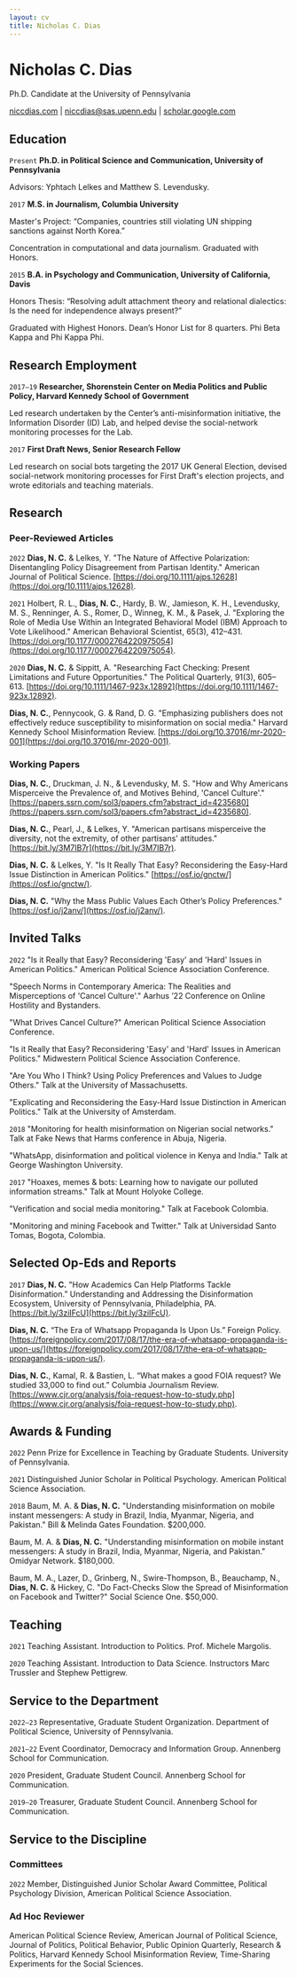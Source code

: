 ```yaml
---
layout: cv
title: Nicholas C. Dias
---
```


# Nicholas C. Dias
Ph.D. Candidate at the University of Pennsylvania



<div id="webaddress">
<a href="https://niccdias.com/">niccdias.com</a>  |  <a href="mailto:niccdias@sas.upenn.edu">niccdias@sas.upenn.edu</a>  |  <a href="https://scholar.google.com/citations?user=XudGcdkAAAAJ">scholar.google.com</a>
</div>



## Education
`Present` **Ph.D. in Political Science and Communication, University of Pennsylvania**

Advisors: Yphtach Lelkes and Matthew S. Levendusky.

`2017` **M.S. in Journalism, Columbia University**

Master's Project: “Companies, countries still violating UN shipping sanctions against North Korea.”

Concentration in computational and data journalism. Graduated with Honors.

`2015` **B.A. in Psychology and Communication, University of California, Davis**

Honors Thesis: “Resolving adult attachment theory and relational dialectics: Is the need for independence always present?”

Graduated with Highest Honors. Dean’s Honor List for 8 quarters. Phi Beta Kappa and Phi Kappa Phi.



## Research Employment
`2017–19` **Researcher, Shorenstein Center on Media Politics and Public Policy, Harvard Kennedy School of Government**

Led research undertaken by the Center’s anti-misinformation initiative, the Information Disorder (ID) Lab, and helped devise the social-network monitoring processes for the Lab. 

`2017` **First Draft News, Senior Research Fellow**

Led research on social bots targeting the 2017 UK General Election, devised social-network monitoring processes for First Draft's election projects, and wrote editorials and teaching materials.



## Research

### Peer-Reviewed Articles
`2022` **Dias, N. C.** & Lelkes, Y. "The Nature of Affective Polarization: Disentangling Policy Disagreement from Partisan Identity." American Journal of Political Science. [https://doi.org/10.1111/ajps.12628](https://doi.org/10.1111/ajps.12628).

`2021` Holbert, R. L., **Dias, N. C.**, Hardy, B. W., Jamieson, K. H., Levendusky, M. S., Renninger, A. S., Romer, D., Winneg, K. M., & Pasek, J. "Exploring the Role of Media Use Within an Integrated Behavioral Model (IBM) Approach to Vote Likelihood." American Behavioral Scientist, 65(3), 412–431. [https://doi.org/10.1177/0002764220975054](https://doi.org/10.1177/0002764220975054).

`2020` **Dias, N. C.** & Sippitt, A. "Researching Fact Checking: Present Limitations and Future Opportunities." The Political Quarterly, 91(3), 605–613. [https://doi.org/10.1111/1467-923x.12892](https://doi.org/10.1111/1467-923x.12892).

**Dias, N. C.**, Pennycook, G. & Rand, D. G. "Emphasizing publishers does not effectively reduce susceptibility to misinformation on social media." Harvard Kennedy School Misinformation Review. [https://doi.org/10.37016/mr-2020-001](https://doi.org/10.37016/mr-2020-001).

### Working Papers
**Dias, N. C.**, Druckman, J. N., & Levendusky, M. S. "How and Why Americans Misperceive the Prevalence of, and Motives Behind, 'Cancel Culture'." [https://papers.ssrn.com/sol3/papers.cfm?abstract_id=4235680](https://papers.ssrn.com/sol3/papers.cfm?abstract_id=4235680).

**Dias, N. C.**, Pearl, J., & Lelkes, Y. "American partisans misperceive the diversity, not the extremity, of other partisans' attitudes." [https://bit.ly/3M7IB7r](https://bit.ly/3M7IB7r).

**Dias, N. C.** & Lelkes, Y. "Is It Really That Easy? Reconsidering the Easy-Hard Issue Distinction in American Politics." [https://osf.io/gnctw/](https://osf.io/gnctw/).

**Dias, N. C.** "Why the Mass Public Values Each Other’s Policy Preferences." [https://osf.io/j2anv/](https://osf.io/j2anv/).



## Invited Talks
`2022` "Is it Really that Easy? Reconsidering 'Easy' and 'Hard' Issues in American Politics." American Political Science Association Conference.

"Speech Norms in Contemporary America: The Realities and Misperceptions of 'Cancel Culture'." Aarhus ’22 Conference on Online Hostility and Bystanders.

"What Drives Cancel Culture?" American Political Science Association Conference.

"Is it Really that Easy? Reconsidering 'Easy' and 'Hard' Issues in American Politics." Midwestern Political Science Association Conference.

"Are You Who I Think? Using Policy Preferences and Values to Judge Others." Talk at the University of Massachusetts.

"Explicating and Reconsidering the Easy-Hard Issue Distinction in American Politics." Talk at the University of Amsterdam.

`2018` "Monitoring for health misinformation on Nigerian social networks." Talk at Fake News that Harms conference in Abuja, Nigeria.

"WhatsApp, disinformation and political violence in Kenya and India." Talk at George Washington University.

`2017` "Hoaxes, memes & bots: Learning how to navigate our polluted information streams." Talk at Mount Holyoke College.

"Verification and social media monitoring." Talk at Facebook Colombia.

"Monitoring and mining Facebook and Twitter." Talk at Universidad Santo Tomas, Bogota, Colombia.



## Selected Op-Eds and Reports
`2017` **Dias, N. C.** "How Academics Can Help Platforms Tackle Disinformation.” Understanding and Addressing the Disinformation Ecosystem, University of Pennsylvania, Philadelphia, PA. [https://bit.ly/3ziIFcU](https://bit.ly/3ziIFcU).

**Dias, N. C.** “The Era of Whatsapp Propaganda Is Upon Us.” Foreign Policy. [https://foreignpolicy.com/2017/08/17/the-era-of-whatsapp-propaganda-is-upon-us/](https://foreignpolicy.com/2017/08/17/the-era-of-whatsapp-propaganda-is-upon-us/).

**Dias, N. C.**, Kamal, R. & Bastien, L. “What makes a good FOIA request? We studied 33,000 to find out.” Columbia Journalism Review. [https://www.cjr.org/analysis/foia-request-how-to-study.php](https://www.cjr.org/analysis/foia-request-how-to-study.php).



## Awards & Funding
`2022` Penn Prize for Excellence in Teaching by Graduate Students. University of Pennsylvania.

`2021` Distinguished Junior Scholar in Political Psychology. American Political Science Association.

`2018` Baum, M. A. & **Dias, N. C.** "Understanding misinformation on mobile instant messengers: A study in Brazil, India, Myanmar, Nigeria, and Pakistan." Bill & Melinda Gates Foundation. $200,000.

Baum, M. A. & **Dias, N. C.** "Understanding misinformation on mobile instant messengers: A study in Brazil, India, Myanmar, Nigeria, and Pakistan." Omidyar Network. $180,000.

Baum, M. A., Lazer, D., Grinberg, N., Swire-Thompson, B., Beauchamp, N., **Dias, N. C.** & Hickey, C. "Do Fact-Checks Slow the Spread of Misinformation on Facebook and Twitter?" Social Science One. $50,000.



## Teaching
`2021` Teaching Assistant. Introduction to Politics. Prof. Michele Margolis.

`2020` Teaching Assistant. Introduction to Data Science. Instructors Marc Trussler and Stephew Pettigrew.



## Service to the Department
`2022–23` Representative, Graduate Student Organization. Department of Political Science, University of Pennsylvania.

`2021–22` Event Coordinator, Democracy and Information Group. Annenberg School for Communication.

`2020` President, Graduate Student Council. Annenberg School for Communication.

`2019–20` Treasurer, Graduate Student Council. Annenberg School for Communication.



## Service to the Discipline

### Committees
`2022` Member, Distinguished Junior Scholar Award Committee, Political Psychology Division, American Political Science Association.

### Ad Hoc Reviewer
American Political Science Review, American Journal of Political Science, Journal of Politics, Political Behavior, Public Opinion Quarterly, Research & Politics, Harvard Kennedy School Misinformation Review, Time-Sharing Experiments for the Social Sciences.



<!-- ### Footer

Last updated: March 2023 -->


